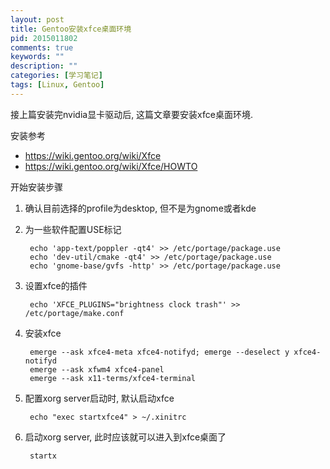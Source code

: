 ```yaml
---
layout: post
title: Gentoo安装xfce桌面环境
pid: 2015011802
comments: true
keywords: ""
description: ""
categories: [学习笔记]
tags: [Linux, Gentoo]
---
```


接上篇安装完nvidia显卡驱动后, 这篇文章要安装xfce桌面环境.

安装参考

- <https://wiki.gentoo.org/wiki/Xfce>
- <https://wiki.gentoo.org/wiki/Xfce/HOWTO>

开始安装步骤

1. 确认目前选择的profile为desktop, 但不是为gnome或者kde
2. 为一些软件配置USE标记

        echo 'app-text/poppler -qt4' >> /etc/portage/package.use
        echo 'dev-util/cmake -qt4' >> /etc/portage/package.use
        echo 'gnome-base/gvfs -http' >> /etc/portage/package.use
3. 设置xfce的插件

        echo 'XFCE_PLUGINS="brightness clock trash"' >> /etc/portage/make.conf

3. 安装xfce

        emerge --ask xfce4-meta xfce4-notifyd; emerge --deselect y xfce4-notifyd
        emerge --ask xfwm4 xfce4-panel
        emerge --ask x11-terms/xfce4-terminal

4. 配置xorg server启动时, 默认启动xfce

        echo "exec startxfce4" > ~/.xinitrc

5. 启动xorg server, 此时应该就可以进入到xfce桌面了

        startx